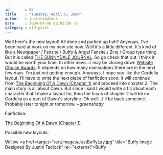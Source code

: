 ```yaml
---
id       : 55
title    : "Tuesday, April 6, 2oo4"
author   : justintadlock
date     : 2004-04-06 02:03:00 -5
category : old-posts
---
```


Well here's the new layout!  All done and purtied up huh?  Anyways, I've been hard at work on my new site now.  Well it's a little different.  It's kind of like a Newspaper / Fansite / Buffy & Angel Fansite / Zine / Group type thing.  But it is called <a href="/thesunnydalejournal" title="The Sunnydale Journal" rel="external"> THE SUNNYDALE JOURNAL</a>.  So go check that out.  I think it would be worth your time.  In other news...I may be closing down <a href="/websitechoiceawards" title="Website Choice Awards" rel="external"> Website Choice Awards</a>.  It depends on how many nominations there are in the next few days.  I'm just not getting enough.  Anyways, I hope you like the Cordelia layout.  I'll have to write the next piece of fanfiction soon.  It will continue from <a href="/literature/fanfiction/TheBeginningOfADawn1.php" title="The Beginning Of A Dawn (Chapter 1) Fanfiction"> The Beginning Of A Dawn (Chapter 1)</a> and proceed into chapter 2.  The main story is all about Dawn.  But since I said I would write a fic about each character that I make a layout for, then the focus of chapter 2 will be on Cordelia as a part of Dawn's storyline.  Oh well...I'll be back sometime.  Probably later tonight or tomorrow.  <em> ~greenshady</em>

Fanfiction:

<a href="/literature/fanfiction/TheBeginningOfADawn1.php" title="The Beginning Of A Dawn (Chapter 1) Fanfiction"> The Beginning Of A Dawn (Chapter 1)</a>

Possible new layouts:

<a href="/art/images/WillowGridSunset.jpg" title="Willow Image Designed By Justin Tadlock" rel="external">Willow</a>
<a href=target="/art/images/JustBuffyLay.jpg" title="Buffy Image Designed By Justin Tadlock" rel="external">Buffy</a>

